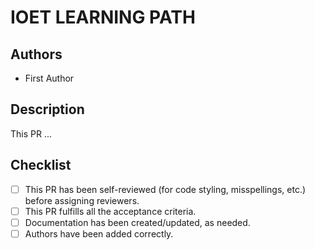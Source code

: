 # IOET LEARNING PATH

## Authors

<!-- Do not forget to add the authors of this contribution -->

- First Author

## Description

<!--- Describe your changes in detail -->

This PR ...

## Checklist

<!--- Go over all the following points, and put an `x` in all the boxes that apply. -->
<!--- If you're unsure about any of these, don't hesitate to ask someone. -->

- [ ] This PR has been self-reviewed (for code styling, misspellings, etc.) before assigning reviewers.
- [ ] This PR fulfills all the acceptance criteria.
- [ ] Documentation has been created/updated, as needed.
- [ ] Authors have been added correctly.
